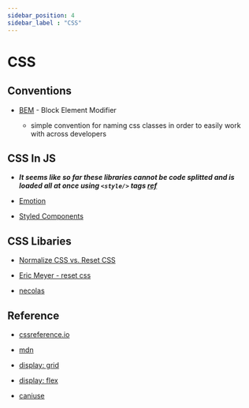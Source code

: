 ```yaml
---
sidebar_position: 4
sidebar_label : "CSS"
---
```


# CSS

## Conventions

-  [BEM](https://css-tricks.com/bem-101/) - Block Element Modifier

    - simple convention for naming css classes in order to easily work with across developers


## CSS In JS

- ___It seems like so far these libraries cannot be code splitted and is loaded all at once using `<style/>` tags [ref](https://getstream.io/blog/styled-components-vs-css-stylesheets/)___

- [Emotion](https://emotion.sh/docs/introduction)

- [Styled Components](https://styled-components.com/)



## CSS Libaries
  - [Normalize CSS vs. Reset CSS](https://medium.com/@elad/normalize-css-or-css-reset-9d75175c5d1e)
  
- [Eric Meyer - reset css](https://meyerweb.com/eric/tools/css/reset/)

- [necolas](https://github.com/necolas/normalize.css/)


## Reference

- [cssreference.io](https://cssreference.io/)

- [mdn](https://developer.mozilla.org/en-US/)

- [display: grid](https://css-tricks.com/snippets/css/complete-guide-grid/)

- [display: flex](https://css-tricks.com/snippets/css/a-guide-to-flexbox/)

- [caniuse](https://caniuse.com/)